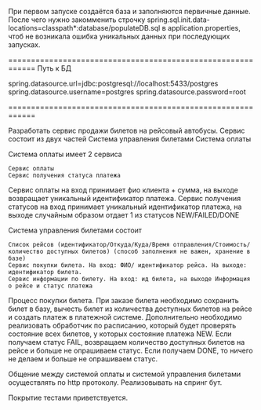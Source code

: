 При первом запуске создаётся база и заполняются первичные данные. После чего нужно закомменить строчку
spring.sql.init.data-locations=classpath*:database/populateDB.sql в application.properties, чтоб не возникала ошибка 
уникальных данных при последующих запусках.


============================================================
Путь к БД

spring.datasource.url=jdbc:postgresql://localhost:5433/postgres
spring.datasource.username=postgres
spring.datasource.password=root

============================================================

Разработать сервис продажи билетов на рейсовый автобусы. Сервис состоит из двух частей Система управления билетами Система оплаты

Система оплаты имеет 2 сервиса

    Сервис оплаты
    Сервис получения статуса платежа

Сервис оплаты на вход принимает фио клиента + сумма, на выходе возвращает уникальный идентификатор платежа. Сервис получения статусов на вход принимает уникальный идентификатор платежа, на выходе случайным образом отдает 1 из статусов NEW/FAILED/DONE

Система управления билетами состоит

    Список рейсов (идентификатор/Откуда/Куда/Время отправления/Стоимость/количество доступных билетов) (способ заполнения не важен, хранение в базе)
    Сервис покупки билета. На вход: ФИО/ идентификатор рейса. На выходе: идентификатор билета.
    Сервис информации по билету. На вход: ид билета, на выходе Информация о рейсе и статус платежа

Процесс покупки билета. При заказе билета необходимо сохранить билет в базу, вычесть билет из количества доступных билетов на рейсе и создать платеж в платежной системе. Дополнительно необходимо реализовать обработчик по расписанию, который будет проверять состояние всех билетов, у которых состояние платежа NEW. Если получаем статус FAIL, возвращаем количество доступных билетов на рейсе и больше не опрашиваем статус. Если получаем DONE, то ничего не делаем и больше не опрашиваем статус.

Общение между системой оплаты и системой управления билетами осуществлять по http протоколу. Реализовывать на спринг бут.

Покрытие тестами приветствуется.
